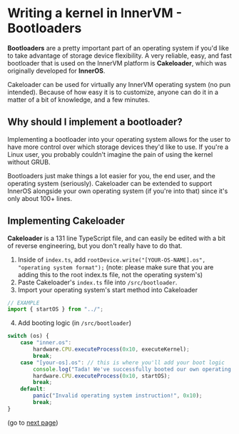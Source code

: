 # Writing a kernel in InnerVM - Bootloaders
**Bootloaders** are a pretty important part of an operating system if you'd like to take advantage of storage device flexibility. A very reliable, easy, and fast bootloader that is used on the InnerVM platform is **Cakeloader**, which was originally developed for **InnerOS**.

Cakeloader can be used for virtually any InnerVM operating system (no pun intended). Because of how easy it is to customize, anyone can do it in a matter of a bit of knowledge, and a few minutes.

## Why should I implement a bootloader?
Implementing a bootloader into your operating system allows for the user to have more control over which storage devices they'd like to use. If you're a Linux user, you probably couldn't imagine the pain of using the kernel without GRUB.

Bootloaders just make things a lot easier for you, the end user, and the operating system (seriously). Cakeloader can be extended to support InnerOS alongside your own operating system (if you're into that) since it's only about 100+ lines.

## Implementing Cakeloader
**Cakeloader** is a 131 line TypeScript file, and can easily be edited with a bit of reverse engineering, but you don't really have to do that.

1. Inside of `index.ts`, add `rootDevice.write("[YOUR-OS-NAME].os", "operating system format");`
(note: please make sure that you are adding this to the root index.ts file, not the operating system's)
2. Paste Cakeloader's `index.ts` file into `/src/bootloader`.
3. Import your operating system's start method into Cakeloader
```ts
// EXAMPLE
import { startOS } from "../";
```
4. Add booting logic (in `/src/bootloader`)
```ts
switch (os) {
    case "inner.os":
        hardware.CPU.executeProcess(0x10, executeKernel);
        break;
    case "[your-os].os": // this is where you'll add your boot logic
        console.log("Tada! We've successfully booted our own operating system in Cakeloader!");
        hardware.CPU.executeProcess(0x10, startOS);
        break;
    default:
        panic("Invalid operating system instruction!", 0x10);
        break;
}
```

(go to <a href="./5 - File Systems.md">next page</a>)